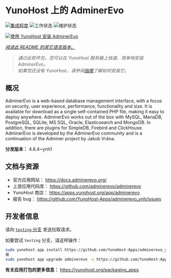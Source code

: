 <!--
注意：此 README 由 <https://github.com/YunoHost/apps/tree/master/tools/readme_generator> 自动生成
请勿手动编辑。
-->

# YunoHost 上的 AdminerEvo

[![集成程度](https://dash.yunohost.org/integration/adminerevo.svg)](https://ci-apps.yunohost.org/ci/apps/adminerevo/) ![工作状态](https://ci-apps.yunohost.org/ci/badges/adminerevo.status.svg) ![维护状态](https://ci-apps.yunohost.org/ci/badges/adminerevo.maintain.svg)

[![使用 YunoHost 安装 AdminerEvo](https://install-app.yunohost.org/install-with-yunohost.svg)](https://install-app.yunohost.org/?app=adminerevo)

*[阅读此 README 的其它语言版本。](./ALL_README.md)*

> *通过此软件包，您可以在 YunoHost 服务器上快速、简单地安装 AdminerEvo。*  
> *如果您还没有 YunoHost，请参阅[指南](https://yunohost.org/install)了解如何安装它。*

## 概况

AdminerEvo is a web-based database management interface, with a focus on security, user experience, performance, functionality and size. It is available for download as a single self-contained PHP file, making it easy to deploy anywhere. AdminerEvo works out of the box with MySQL, MariaDB, PostgreSQL, SQLite, MS SQL, Oracle, Elasticsearch and MongoDB. In addition, there are plugins for SimpleDB, Firebird and ClickHouse. AdminerEvo is developed by the AdminerEvo community and is a continuation of the Adminer project by Jakub Vrána.

**分发版本：** 4.8.4~ynh1
## 文档与资源

- 官方应用网站： <https://docs.adminerevo.org/>
- 上游应用代码库： <https://github.com/adminerevo/adminerevo>
- YunoHost 商店： <https://apps.yunohost.org/app/adminerevo>
- 报告 bug： <https://github.com/YunoHost-Apps/adminerevo_ynh/issues>

## 开发者信息

请向 [`testing` 分支](https://github.com/YunoHost-Apps/adminerevo_ynh/tree/testing) 发送拉取请求。

如要尝试 `testing` 分支，请这样操作：

```bash
sudo yunohost app install https://github.com/YunoHost-Apps/adminerevo_ynh/tree/testing --debug
或
sudo yunohost app upgrade adminerevo -u https://github.com/YunoHost-Apps/adminerevo_ynh/tree/testing --debug
```

**有关应用打包的更多信息：** <https://yunohost.org/packaging_apps>
